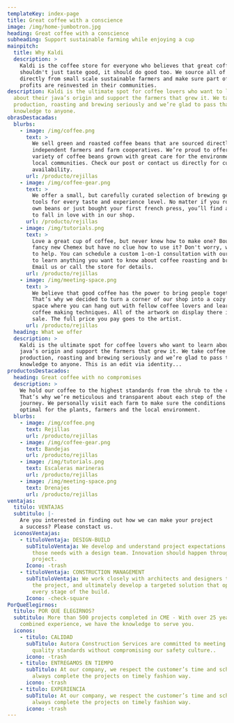 ```yaml
---
templateKey: index-page
title: Great coffee with a conscience
image: /img/home-jumbotron.jpg
heading: Great coffee with a conscience
subheading: Support sustainable farming while enjoying a cup
mainpitch:
  title: Why Kaldi
  description: >
    Kaldi is the coffee store for everyone who believes that great coffee
    shouldn't just taste good, it should do good too. We source all of our beans
    directly from small scale sustainable farmers and make sure part of the
    profits are reinvested in their communities.
description: Kaldi is the ultimate spot for coffee lovers who want to learn
  about their java’s origin and support the farmers that grew it. We take coffee
  production, roasting and brewing seriously and we’re glad to pass that
  knowledge to anyone.
obrasDestacadas:
  blurbs:
    - image: /img/coffee.png
      text: >
        We sell green and roasted coffee beans that are sourced directly from
        independent farmers and farm cooperatives. We’re proud to offer a
        variety of coffee beans grown with great care for the environment and
        local communities. Check our post or contact us directly for current
        availability.
      url: /producto/rejillas
    - image: /img/coffee-gear.png
      text: >
        We offer a small, but carefully curated selection of brewing gear and
        tools for every taste and experience level. No matter if you roast your
        own beans or just bought your first french press, you’ll find a gadget
        to fall in love with in our shop.
      url: /producto/rejillas
    - image: /img/tutorials.png
      text: >
        Love a great cup of coffee, but never knew how to make one? Bought a
        fancy new Chemex but have no clue how to use it? Don't worry, we’re here
        to help. You can schedule a custom 1-on-1 consultation with our baristas
        to learn anything you want to know about coffee roasting and brewing.
        Email us or call the store for details.
      url: /producto/rejillas
    - image: /img/meeting-space.png
      text: >
        We believe that good coffee has the power to bring people together.
        That’s why we decided to turn a corner of our shop into a cozy meeting
        space where you can hang out with fellow coffee lovers and learn about
        coffee making techniques. All of the artwork on display there is for
        sale. The full price you pay goes to the artist.
      url: /producto/rejillas
  heading: What we offer
  description: >
    Kaldi is the ultimate spot for coffee lovers who want to learn about their
    java’s origin and support the farmers that grew it. We take coffee
    production, roasting and brewing seriously and we’re glad to pass that
    knowledge to anyone. This is an edit via identity...
productosDestacados:
  heading: Great coffee with no compromises
  description: >
    We hold our coffee to the highest standards from the shrub to the cup.
    That’s why we’re meticulous and transparent about each step of the coffee’s
    journey. We personally visit each farm to make sure the conditions are
    optimal for the plants, farmers and the local environment.
  blurbs:
    - image: /img/coffee.png
      text: Rejillas
      url: /producto/rejillas
    - image: /img/coffee-gear.png
      text: Bandejas
      url: /producto/rejillas
    - image: /img/tutorials.png
      text: Escaleras marineras
      url: /producto/rejillas
    - image: /img/meeting-space.png
      text: Drenajes
      url: /producto/rejillas
ventajas:
  titulo: VENTAJAS
  subtitulo: |-
    Are you interested in finding out how we can make your project
    a success? Please constact us.
  iconosVentajas:
    - tituloVentaja: DESIGN-BUILD
      subTituloVentaja: We develop and understand project expectations and then manage
        those needs with a design team. Innovation should happen throughout a
        project.
      Icono: -trash
    - tituloVentaja: CONSTRUCTION MANAGEMENT
      subTituloVentaja: We work closely with architects and designers to understand
        the project, and ultimately develop a targeted solution that optimizes
        every stage of the build.
      Icono: -check-square
PorQueElegirnos:
  titulo: POR QUE ELEGIRNOS?
  subtitulo: More than 500 projects completed in CME - With over 25 years of
    combined experience, we have the knowledge to serve you.
  iconos:
    - titulo: CALIDAD
      subTitulo: Autora Construction Services are committed to meeting the highest
        quality standards without compromising our safety culture..
      icono: -trash
    - titulo: ENTREGAMOS EN TIEMPO
      subTitulo: At our company, we respect the customer’s time and schedule and
        always complete the projects on timely fashion way.
      icono: -trash
    - titulo: EXPERIENCIA
      subTitulo: At our company, we respect the customer’s time and schedule and
        always complete the projects on timely fashion way.
      icono: -trash
---
```

